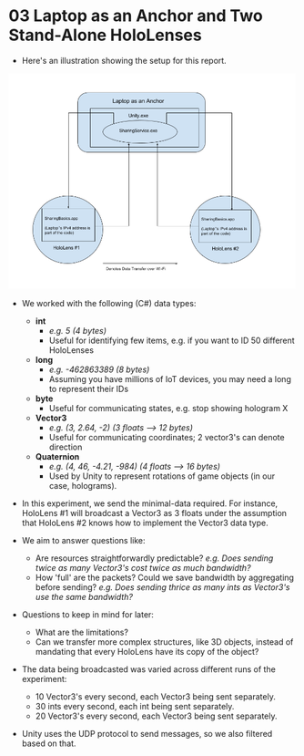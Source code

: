 # 03 Laptop as an Anchor and Two Stand-Alone HoloLenses

* Here's an illustration showing the setup for this report.

![Laptop-As-Anchor](https://github.com/dchege711/Augmented_Reality/blob/master/Images/Laptop_as_Anchor.png)

* We worked with the following (C#) data types:
    * **int**
        * *e.g. 5 (4 bytes)*
        * Useful for identifying few items, e.g. if you want to ID 50 different HoloLenses
    * **long**
        * *e.g. -462863389 (8 bytes)*
        * Assuming you have millions of IoT devices, you may need a long to represent their IDs
    * **byte**
        * Useful for communicating states, e.g. stop showing hologram X
    * **Vector3**
        * *e.g. (3, 2.64, -2) (3 floats --> 12 bytes)*
        * Useful for communicating coordinates; 2 vector3's can denote direction
    * **Quaternion**
        * *e.g. (4, 46, -4.21, -984) (4 floats --> 16 bytes)*
        * Used by Unity to represent rotations of game objects (in our case, holograms).
* In this experiment, we send the minimal-data required. For instance, HoloLens #1 will broadcast a Vector3 as 3 floats under the assumption that HoloLens #2 knows how to implement the Vector3 data type.


* We aim to answer questions like:
    * Are resources straightforwardly predictable? *e.g. Does sending twice as many Vector3's cost twice as much bandwidth?*
    * How 'full' are the packets? Could we save bandwidth by aggregating before sending? *e.g. Does sending thrice as many ints as Vector3's use the same bandwidth?*

* Questions to keep in mind for later:
    * What are the limitations?
    * Can we transfer more complex structures, like 3D objects, instead of mandating that every HoloLens have its copy of the object?

* The data being broadcasted was varied across different runs of the experiment:
    * 10 Vector3's every second, each Vector3 being sent separately.
    * 30 ints every second, each int being sent separately.
    * 20 Vector3's every second, each Vector3 being sent separately.

* Unity uses the UDP protocol to send messages, so we also filtered based on that.
